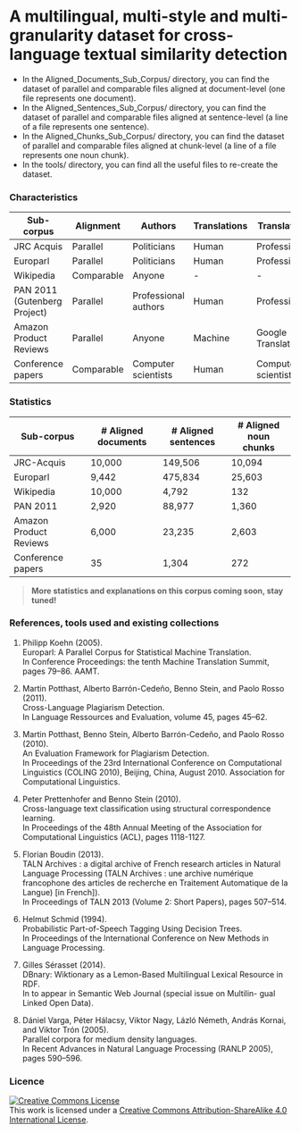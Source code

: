 # A multilingual, multi-style and multi-granularity dataset for cross-language textual similarity detection

* In the Aligned_Documents_Sub_Corpus/ directory, you can find the dataset of parallel and comparable files aligned at document-level (one file represents one document).<br/>
* In the Aligned_Sentences_Sub_Corpus/ directory, you can find the dataset of parallel and comparable files aligned at sentence-level (a line of a file represents one sentence).<br/>
* In the Aligned_Chunks_Sub_Corpus/ directory, you can find the dataset of parallel and comparable files aligned at chunk-level (a line of a file represents one noun chunk).<br/>
* In the tools/ directory, you can find all the useful files to re-create the dataset.

### Characteristics

Sub-corpus | Alignment | Authors | Translations | Translators | Alteration
--- | --- | ---| --- | ---| ---
JRC Acquis | Parallel | Politicians | Human | Professional | No
Europarl | Parallel | Politicians | Human | Professional | No
Wikipedia | Comparable | Anyone | - | - | Noise
PAN 2011 (Gutenberg Project) |  Parallel |  Professional authors | Human | Professional | Yes
Amazon Product Reviews | Parallel | Anyone | Machine | Google Translate | No
Conference papers | Comparable | Computer scientists | Human | Computer scientists | Noise

### Statistics

Sub-corpus | # Aligned documents | # Aligned sentences | # Aligned noun chunks
--- | --- | ---| ---
JRC-Acquis | 10,000 | 149,506 | 10,094 
Europarl | 9,442 | 475,834 | 25,603 
Wikipedia | 10,000 | 4,792 | 132 
PAN 2011 | 2,920 | 88,977 | 1,360 
Amazon Product Reviews | 6,000 | 23,235 | 2,603 
Conference papers | 35 | 1,304 | 272 

> <b>More statistics and explanations on this corpus coming soon, stay tuned!</b>

### References, tools used and existing collections

1.	Philipp Koehn (2005). <br/>
	Europarl: A Parallel Corpus for Statistical Machine Translation. <br/>
	In Conference Proceedings: the tenth Machine Translation Summit, pages 79–86. AAMT. 
	
2.	Martin Potthast, Alberto Barrón-Cedeño, Benno Stein, and Paolo Rosso (2011). <br/>
	Cross-Language Plagiarism Detection.<br/>
	In Language Ressources and Evaluation, volume 45, pages 45–62. 

3.	Martin Potthast, Benno Stein, Alberto Barrón-Cedeño, and Paolo Rosso (2010). <br/>
	An Evaluation Framework for Plagiarism Detection. <br/>
	In Proceedings of the 23rd International Conference on Computational Linguistics (COLING 2010), Beijing,
China, August 2010. Association for Computational Linguistics.
	
4.	Peter Prettenhofer and Benno Stein (2010). <br/>
	Cross-language text classification using structural correspondence learning. <br/>
	In Proceedings of the 48th Annual Meeting of the Association for Computational Linguistics (ACL), pages 1118-1127.
	
5.	Florian Boudin (2013). <br/>
	TALN Archives : a digital archive of French research articles in Natural Language Processing (TALN Archives : une archive numérique francophone des articles de recherche en Traitement Automatique de la Langue) [in French]). <br/>
	 In Proceedings of TALN 2013 (Volume 2: Short Papers), pages 507–514. 

6.	Helmut Schmid (1994). <br/>
	Probabilistic Part-of-Speech Tagging Using Decision Trees. <br/>
	In Proceedings of the International Conference on New Methods in Language Processing.

7.	Gilles Sérasset (2014). <br/>
	DBnary: Wiktionary as a Lemon-Based Multilingual Lexical Resource in RDF. <br/>
	In to appear in Semantic Web Journal (special issue on Multilin- gual Linked Open Data).

8.	Dániel Varga, Péter Hálacsy, Viktor Nagy, Lázló Németh, András Kornai, and Viktor Trón (2005). <br/>
	Parallel corpora for medium density languages. <br/>
	In Recent Advances in Natural Language Processing (RANLP 2005), pages 590–596.

### Licence
<a rel="license" href="http://creativecommons.org/licenses/by-sa/4.0/"><img alt="Creative Commons License" style="border-width:0" src="https://i.creativecommons.org/l/by-sa/4.0/88x31.png" /></a><br />This work is licensed under a <a rel="license" href="http://creativecommons.org/licenses/by-sa/4.0/">Creative Commons Attribution-ShareAlike 4.0 International License</a>.
